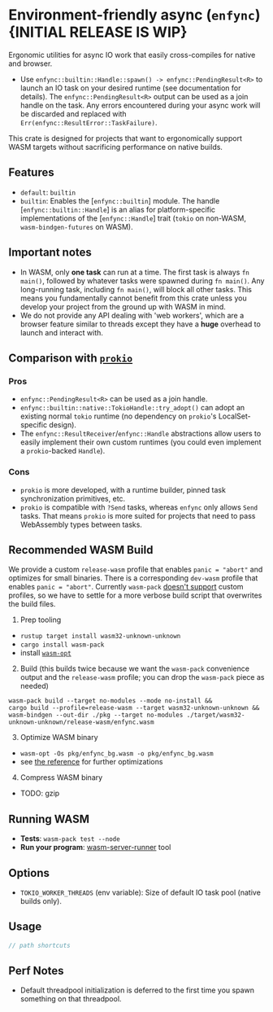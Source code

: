 # Environment-friendly async (`enfync`)  {INITIAL RELEASE IS WIP}

Ergonomic utilities for async IO work that easily cross-compiles for native and browser.
- Use `enfync::builtin::Handle::spawn() -> enfync::PendingResult<R>` to launch an IO task on your desired runtime (see documentation for details). The `enfync::PendingResult<R>` output can be used as a join handle on the task. Any errors encountered during your async work will be discarded and replaced with `Err(enfync::ResultError::TaskFailure)`.

This crate is designed for projects that want to ergonomically support WASM targets without sacrificing performance on native builds.


## Features

- `default`: `builtin`
- `builtin`: Enables the [`enfync::builtin`] module. The handle [`enfync::builtin::Handle`] is an alias for platform-specific implementations of the [`enfync::Handle`] trait (`tokio` on non-WASM, `wasm-bindgen-futures` on WASM).



## Important notes

- In WASM, only **one task** can run at a time. The first task is always `fn main()`, followed by whatever tasks were spawned during `fn main()`. Any long-running task, including `fn main()`, will block all other tasks. This means you fundamentally cannot benefit from this crate unless you develop your project from the ground up with WASM in mind.
- We do not provide any API dealing with 'web workers', which are a browser feature similar to threads except they have a **huge** overhead to launch and interact with.



## Comparison with [`prokio`](https://crates.io/crates/prokio)

### Pros

- `enfync::PendingResult<R>` can be used as a join handle.
- `enfync::builtin::native::TokioHandle::try_adopt()` can adopt an existing normal `tokio` runtime (no dependency on `prokio`'s LocalSet-specific design).
- The `enfync::ResultReceiver`/`enfync::Handle` abstractions allow users to easily implement their own custom runtimes (you could even implement a `prokio`-backed `Handle`).

### Cons

- `prokio` is more developed, with a runtime builder, pinned task synchronization primitives, etc.
- `prokio` is compatible with `?Send` tasks, whereas `enfync` only allows `Send` tasks. That means `prokio` is more suited for projects that need to pass WebAssembly types between tasks.



## Recommended WASM Build

We provide a custom `release-wasm` profile that enables `panic = "abort"` and optimizes for small binaries. There is a corresponding `dev-wasm` profile that enables `panic = "abort"`. Currently `wasm-pack` [doesn't support](https://github.com/rustwasm/wasm-pack/issues/1111) custom profiles, so we have to settle for a more verbose build script that overwrites the build files.

1. Prep tooling
- `rustup target install wasm32-unknown-unknown`
- `cargo install wasm-pack`
- install [`wasm-opt`](https://github.com/webassembly/binaryen)

2. Build (this builds twice because we want the `wasm-pack` convenience output and the `release-wasm` profile; you can drop the `wasm-pack` piece as needed)
```ignore
wasm-pack build --target no-modules --mode no-install &&
cargo build --profile=release-wasm --target wasm32-unknown-unknown &&
wasm-bindgen --out-dir ./pkg --target no-modules ./target/wasm32-unknown-unknown/release-wasm/enfync.wasm
```

3. Optimize WASM binary
- `wasm-opt -Os pkg/enfync_bg.wasm -o pkg/enfync_bg.wasm`
- see [the reference](https://rustwasm.github.io/book/reference/code-size.html) for further optimizations

4. Compress WASM binary
- TODO: gzip



## Running WASM

- **Tests**: `wasm-pack test --node`
- **Run your program**: [wasm-server-runner](https://github.com/jakobhellermann/wasm-server-runner) tool



## Options

- `TOKIO_WORKER_THREADS` (env variable): Size of default IO task pool (native builds only).



## Usage

```rust
// path shortcuts

```



## Perf Notes

- Default threadpool initialization is deferred to the first time you spawn something on that threadpool.

